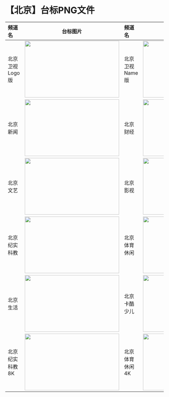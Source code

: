 # 【北京】台标PNG文件
|频道名|台标图片|频道名|台标图片|
|:---|:---:|:---|:---:|
|北京卫视Logo版|<img src="https://raw.githubusercontent.com/wanglindl/TVLogo/main/img/Beijing.png" width="300" height="180">|北京卫视Name版|<img src="https://raw.githubusercontent.com/wanglindl/TVLogo/main/img/Beijing0.png" width="300" height="180">|
|北京新闻|<img src="https://raw.githubusercontent.com/wanglindl/TVLogo/main/img/Beijing1.png" width="300" height="180">|北京财经|<img src="https://raw.githubusercontent.com/wanglindl/TVLogo/main/img/Beijing2.png" width="300" height="180">|
|北京文艺|<img src="https://raw.githubusercontent.com/wanglindl/TVLogo/main/img/Beijing3.png" width="300" height="180">|北京影视|<img src="https://raw.githubusercontent.com/wanglindl/TVLogo/main/img/Beijing4.png" width="300" height="180">|
|北京纪实科教|<img src="https://raw.githubusercontent.com/wanglindl/TVLogo/main/img/Beijing5.png" width="300" height="180">|北京体育休闲|<img src="https://raw.githubusercontent.com/wanglindl/TVLogo/main/img/Beijing6.png" width="300" height="180">|
|北京生活|<img src="https://raw.githubusercontent.com/wanglindl/TVLogo/main/img/Beijing7.png" width="300" height="180">|北京卡酷少儿|<img src="https://raw.githubusercontent.com/wanglindl/TVLogo/main/img/Beijing8.png" width="300" height="180">|
|北京纪实科教8K|<img src="https://raw.githubusercontent.com/wanglindl/TVLogo/main/img/Beijing9.png" width="300" height="180">|北京体育休闲4K|<img src="https://raw.githubusercontent.com/wanglindl/TVLogo/main/img/Beijing10.png" width="300" height="180">|
